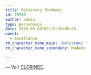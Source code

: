 ```yaml
---
title: Delestang (Madame)
id: 76780
author: admin
type: personnage
date: 2010-03-08T09:15:26+00:00
novel:
  - excellence
rm_character_name_main: 'Delestang '
rm_character_name_secondary: Madame

---
```

— Voir [CLORINDE][1].

 [1]: /personnage/clorinde/